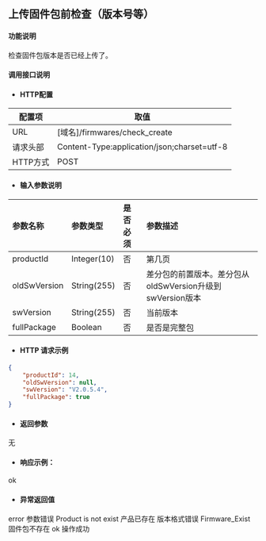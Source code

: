 ## 上传固件包前检查（版本号等）

#### 功能说明

检查固件包版本是否已经上传了。

#### 调用接口说明

* #### HTTP配置

| 配置项 | 取值 |
| --- | --- |
| URL | \[域名\]/firmwares/check_create|
| 请求头部 | Content-Type:application/json;charset=utf-8 |
| HTTP方式 | POST|

* #### 输入参数说明

| 参数名称 | 参数类型 | 是否必须 | 参数描述 |
| :--- | :--- | :--- | :--- |
| productId | Integer\(10\) | 否 | 第几页 |
| oldSwVersion| String\(255\) | 否 | 差分包的前置版本。差分包从oldSwVersion升级到swVersion版本 |
| swVersion| String\(255\) | 否 | 当前版本 |
| fullPackage| Boolean | 否 | 是否是完整包 |


* #### HTTP 请求示例


```json
{
	"productId": 14,
	"oldSwVersion": null,
	"swVersion": "V2.0.5.4",
	"fullPackage": true
}
```

* #### 返回参数
无


* #### 响应示例：

ok

* #### 异常返回值
error 参数错误
Product is not exist 产品已存在
版本格式错误
Firmware_Exist 固件包不存在
ok 操作成功


